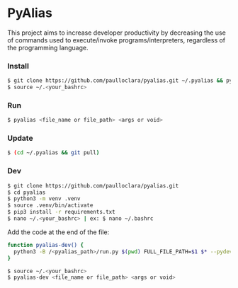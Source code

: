 # PyAlias

This project aims to increase developer productivity by decreasing the use of
commands used to execute/invoke programs/interpreters, regardless of the
programming language.

### Install

```bash
$ git clone https://github.com/paulloclara/pyalias.git ~/.pyalias && python3 ~/.pyalias/install.py
$ source ~/.<your_bashrc>
```

### Run

```bash
$ pyalias <file_name or file_path> <args or void>
```

### Update

```bash
$ (cd ~/.pyalias && git pull)
```

### Dev

```bash
$ git clone https://github.com/paulloclara/pyalias.git
$ cd pyalias
$ python3 -m venv .venv
$ source .venv/bin/activate
$ pip3 install -r requirements.txt
$ nano ~/.<your_bashrc> | ex: $ nano ~/.bashrc
```

Add the code at the end of the file:

```sh
function pyalias-dev() {
  python3 -B /<pyalias_path>/run.py $(pwd) FULL_FILE_PATH=$1 $* --pydev
}
```

```bash
$ source ~/.<your_bashrc>
$ pyalias-dev <file_name or file_path> <args or void>
```

